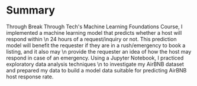 # Summary
Through Break Through Tech's Machine Learning Foundations Course, I implemented a machine learning model that predicts whether a host will respond within \n
24 hours of a request/inquiry or not. This prediction model will benefit the requester if they are in a rush/emergency to book a listing, and it also may \n
provide the requester an idea of how the host may respond in case of an emergency. Using a Jupyter Notebook, I practiced exploratory data analysis techniques \n
to investigate my AirBNB dataset and prepared my data to build a model data suitable for predicting AirBNB host response rate. 
